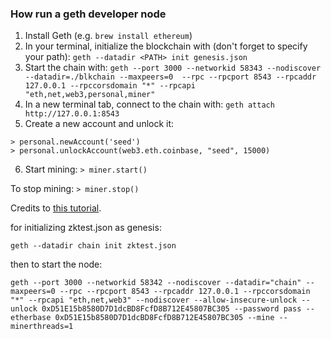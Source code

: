### How run a geth developer node

1. Install Geth (e.g. `brew install ethereum`)
2. In your terminal, initialize the blockchain with (don't forget to specify your path): 
`geth --datadir <PATH> init genesis.json`
3. Start the chain with: 
`geth --port 3000 --networkid 58343 --nodiscover --datadir=./blkchain --maxpeers=0  --rpc --rpcport 8543 --rpcaddr 127.0.0.1 --rpccorsdomain "*" --rpcapi "eth,net,web3,personal,miner"`
4. In a new terminal tab, connect to the chain with: `geth attach http://127.0.0.1:8543`
5. Create a new account and unlock it:
```
> personal.newAccount('seed')
> personal.unlockAccount(web3.eth.coinbase, "seed", 15000)
``` 
6. Start mining: 
`> miner.start()`

To stop mining:
`> miner.stop()`

Credits to [this tutorial](https://medium.com/blockchainbistro/set-up-a-private-ethereum-blockchain-and-deploy-your-first-solidity-smart-contract-on-the-caa8334c343d).  

for initializing zktest.json as genesis:
```
geth --datadir chain init zktest.json
```
then to start the node:
```
geth --port 3000 --networkid 58342 --nodiscover --datadir="chain" --maxpeers=0 --rpc --rpcport 8543 --rpcaddr 127.0.0.1 --rpccorsdomain "*" --rpcapi "eth,net,web3" --nodiscover --allow-insecure-unlock --unlock 0xD51E15b8580D7D1dcBD8FcfD8B712E45807BC305 --password pass --etherbase 0xD51E15b8580D7D1dcBD8FcfD8B712E45807BC305 --mine --minerthreads=1
```
